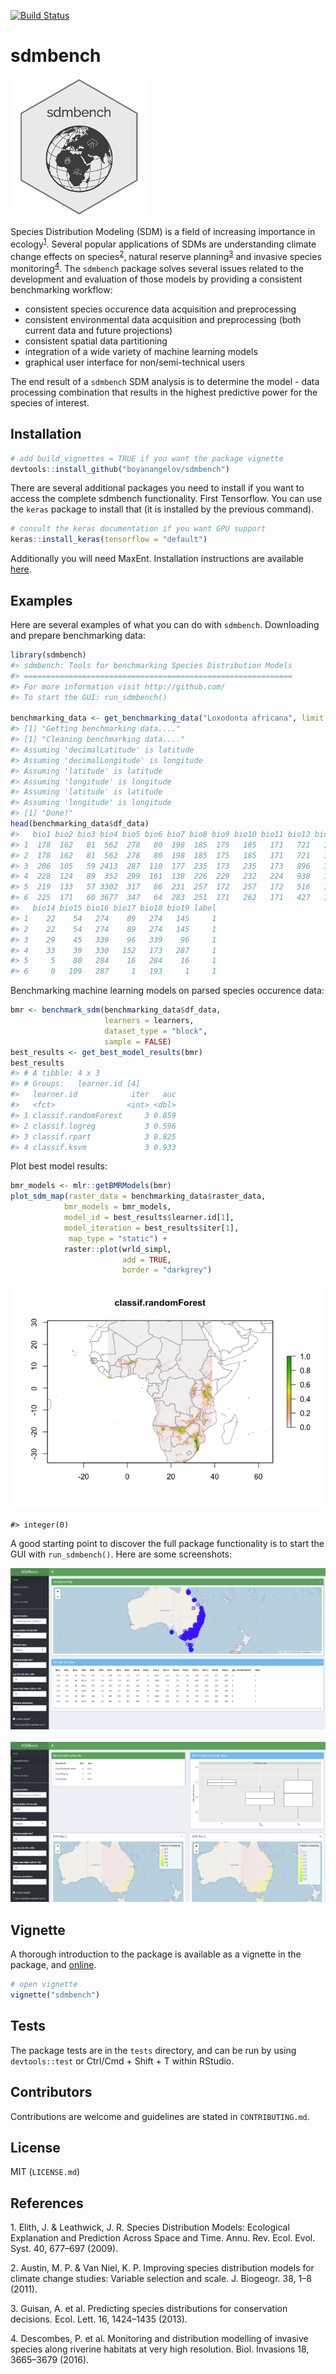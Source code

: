 <!-- README.md is generated from README.Rmd. Please edit that file -->
[![Build Status](https://travis-ci.org/boyanangelov/sdmbench.svg?branch=master)](https://travis-ci.org/boyanangelov/sdmbench)

sdmbench
========

![](logo.png)

Species Distribution Modeling (SDM) is a field of increasing importance in ecology<sup>[1](#footnote1)</sup>. Several popular applications of SDMs are understanding climate change effects on species<sup>[2](#footnote2)</sup>, natural reserve planning<sup>[3](#footnote3)</sup> and invasive species monitoring<sup>[4](#footnote4)</sup>. The `sdmbench` package solves several issues related to the development and evaluation of those models by providing a consistent benchmarking workflow:

-   consistent species occurence data acquisition and preprocessing
-   consistent environmental data acquisition and preprocessing (both current data and future projections)
-   consistent spatial data partitioning
-   integration of a wide variety of machine learning models
-   graphical user interface for non/semi-technical users

The end result of a `sdmbench` SDM analysis is to determine the model - data processing combination that results in the highest predictive power for the species of interest.

Installation
------------

``` r
# add build_vignettes = TRUE if you want the package vignette
devtools::install_github("boyanangelov/sdmbench")
```

There are several additional packages you need to install if you want to access the complete sdmbench functionality. First Tensorflow. You can use the `keras` package to install that (it is installed by the previous command).

``` r
# consult the keras documentation if you want GPU support
keras::install_keras(tensorflow = "default")
```

Additionally you will need MaxEnt. Installation instructions are available [here](https://www.rdocumentation.org/packages/dismo/versions/1.1-4/topics/maxent).

Examples
--------

Here are several examples of what you can do with `sdmbench`. Downloading and prepare benchmarking data:

``` r
library(sdmbench)
#> sdmbench: Tools for benchmarking Species Distribution Models 
#> ============================================================
#> For more information visit http://github.com/ 
#> To start the GUI: run_sdmbench()

benchmarking_data <- get_benchmarking_data("Loxodonta africana", limit = 1200, climate_resolution = 10)
#> [1] "Getting benchmarking data...."
#> [1] "Cleaning benchmarking data...."
#> Assuming 'decimalLatitude' is latitude
#> Assuming 'decimalLongitude' is longitude
#> Assuming 'latitude' is latitude
#> Assuming 'longitude' is longitude
#> Assuming 'latitude' is latitude
#> Assuming 'longitude' is longitude
#> [1] "Done!"
head(benchmarking_data$df_data)
#>   bio1 bio2 bio3 bio4 bio5 bio6 bio7 bio8 bio9 bio10 bio11 bio12 bio13
#> 1  178  162   81  562  278   80  198  185  175   185   171   721   133
#> 2  178  162   81  562  278   80  198  185  175   185   171   721   133
#> 3  206  105   59 2413  287  110  177  235  173   235   173   896   124
#> 4  228  124   89  352  299  161  138  226  229   232   224   938   128
#> 5  219  133   57 3302  317   86  231  257  172   257   172   516   103
#> 6  225  171   60 3677  347   64  283  251  171   262   171   427   111
#>   bio14 bio15 bio16 bio17 bio18 bio19 label
#> 1    22    54   274    89   274   145     1
#> 2    22    54   274    89   274   145     1
#> 3    29    45   339    96   339    96     1
#> 4    33    39   330   152   173   287     1
#> 5     5    80   284    16   284    16     1
#> 6     0   109   287     1   193     1     1
```

Benchmarking machine learning models on parsed species occurence data:

``` r
bmr <- benchmark_sdm(benchmarking_data$df_data, 
                     learners = learners, 
                     dataset_type = "block", 
                     sample = FALSE)
best_results <- get_best_model_results(bmr)
best_results
#> # A tibble: 4 x 3
#> # Groups:   learner.id [4]
#>   learner.id            iter   auc
#>   <fct>                <int> <dbl>
#> 1 classif.randomForest     3 0.859
#> 2 classif.logreg           3 0.596
#> 3 classif.rpart            3 0.825
#> 4 classif.ksvm             3 0.933
```

Plot best model results:

``` r
bmr_models <- mlr::getBMRModels(bmr)
plot_sdm_map(raster_data = benchmarking_data$raster_data,
            bmr_models = bmr_models,
            model_id = best_results$learner.id[1],
            model_iteration = best_results$iter[1],
             map_type = "static") +
            raster::plot(wrld_simpl, 
                         add = TRUE, 
                         border = "darkgrey")
```

![](README-unnamed-chunk-6-1.png)

    #> integer(0)

A good starting point to discover the full package functionality is to start the GUI with `run_sdmbench()`. Here are some screenshots:

![](vignettes/gui_screenshots/screenshot_1.png) <br> <br> ![](vignettes/gui_screenshots/screenshot_2.png)

Vignette
--------

A thorough introduction to the package is available as a vignette in the package, and [online](https://boyanangelov.com/materials/sdmbench_vignette.html).

``` r
# open vignette
vignette("sdmbench")
```

Tests
-----

The package tests are in the `tests` directory, and can be run by using `devtools::test` or Ctrl/Cmd + Shift + T within RStudio.

Contributors
------------

Contributions are welcome and guidelines are stated in `CONTRIBUTING.md`.

License
-------

MIT (`LICENSE.md`)

References
----------

<a name="footnote1">1</a>. Elith, J. & Leathwick, J. R. Species Distribution Models: Ecological Explanation and Prediction Across Space and Time. Annu. Rev. Ecol. Evol. Syst. 40, 677–697 (2009).

<a name="footnote2">2</a>. Austin, M. P. & Van Niel, K. P. Improving species distribution models for climate change studies: Variable selection and scale. J. Biogeogr. 38, 1–8 (2011).

<a name="footnote3">3</a>. Guisan, A. et al. Predicting species distributions for conservation decisions. Ecol. Lett. 16, 1424–1435 (2013).

<a name="footnote4">4</a>. Descombes, P. et al. Monitoring and distribution modelling of invasive species along riverine habitats at very high resolution. Biol. Invasions 18, 3665–3679 (2016).
